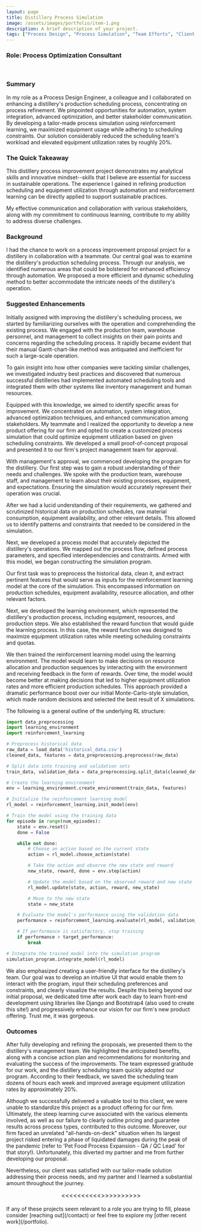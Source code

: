 ```yaml
---
layout: page
title: Distillery Process Simulation
image: /assets/images/portfolio/item-1.png
description: A brief description of your project.
tags: ["Process Design", "Process Simulation", "Team Efforts", "Client Relationships"]
---
```

### Role: Process Optimization Consultant

<br>

### Summary
In my role as a Process Design Engineer, a colleague and I collaborated on enhancing a distillery's production scheduling process, concentrating on process refinement. We pinpointed opportunities for automation, system integration, advanced optimization, and better stakeholder communication. By developing a tailor-made process simulation using reinforcement learning, we maximized equipment usage while adhering to scheduling constraints. Our solution considerably reduced the scheduling team's workload and elevated equipment utilization rates by roughly 20%.

### The Quick Takeaway
This distillery process improvement project demonstrates my analytical skills and innovative mindset--skills that I believe are essential for success in sustainable operations. The experience I gained in refining production scheduling and equipment utilization through automation and reinforcement learning can be directly applied to support sustainable practices.

My effective communication and collaboration with various stakeholders, along with my commitment to continuous learning, contribute to my ability to address diverse challenges.

### Background
I had the chance to work on a process improvement proposal project for a distillery in collaboration with a teammate. Our central goal was to examine the distillery's production scheduling process. Through our analysis, we identified numerous areas that could be bolstered for enhanced efficiency through automation. We proposed a more efficient and dynamic scheduling method to better accommodate the intricate needs of the distillery's operation.

### Suggested Enhancements
Initially assigned with improving the distillery's scheduling process, we started by familiarizing ourselves with the operation and comprehending the existing process. We engaged with the production team, warehouse personnel, and management to collect insights on their pain points and concerns regarding the scheduling process. It rapidly became evident that their manual Gantt-chart-like method was antiquated and inefficient for such a large-scale operation.

To gain insight into how other companies were tackling similar challenges, we investigated industry best practices and discovered that numerous successful distilleries had implemented automated scheduling tools and integrated them with other systems like inventory management and human resources.

Equipped with this knowledge, we aimed to identify specific areas for improvement. We concentrated on automation, system integration, advanced optimization techniques, and enhanced communication among stakeholders. My teammate and I realized the opportunity to develop a new product offering for our firm and opted to create a customized process simulation that could optimize equipment utilization based on given scheduling constraints. We developed a small proof-of-concept proposal and presented it to our firm's project management team for approval.

With management's approval, we commenced developing the program for the distillery. Our first step was to gain a robust understanding of their needs and challenges. We spoke with the production team, warehouse staff, and management to learn about their existing processes, equipment, and expectations. Ensuring the simulation would accurately represent their operation was crucial.

After we had a lucid understanding of their requirements, we gathered and scrutinized historical data on production schedules, raw material consumption, equipment availability, and other relevant details. This allowed us to identify patterns and constraints that needed to be considered in the simulation.

Next, we developed a process model that accurately depicted the distillery's operations. We mapped out the process flow, defined process parameters, and specified interdependencies and constraints. Armed with this model, we began constructing the simulation program.

Our first task was to preprocess the historical data, clean it, and extract pertinent features that would serve as inputs for the reinforcement learning model at the core of the simulation. This encompassed information on production schedules, equipment availability, resource allocation, and other relevant factors.

Next, we developed the learning environment, which represented the distillery's production process, including equipment, resources, and production steps. We also established the reward function that would guide the learning process. In this case, the reward function was designed to maximize equipment utilization rates while meeting scheduling constraints and quotas.

We then trained the reinforcement learning model using the learning environment. The model would learn to make decisions on resource allocation and production sequences by interacting with the environment and receiving feedback in the form of rewards. Over time, the model would become better at making decisions that led to higher equipment utilization rates and more efficient production schedules. This approach provided a dramatic performance boost over our initial Monte-Carlo-style simulation, which made random decisions and selected the best result of X simulations.

The following is a general outline of the underlying RL structure:

```python
import data_preprocessing
import learning_environment
import reinforcement_learning

# Preprocess historical data
raw_data = load_data('historical_data.csv')
cleaned_data, features = data_preprocessing.preprocess(raw_data)

# Split data into training and validation sets
train_data, validation_data = data_preprocessing.split_data(cleaned_data)

# Create the learning environment
env = learning_environment.create_environment(train_data, features)

# Initialize the reinforcement learning model
rl_model = reinforcement_learning.init_model(env)

# Train the model using the training data
for episode in range(num_episodes):
    state = env.reset()
    done = False

    while not done:
        # Choose an action based on the current state
        action = rl_model.choose_action(state)

        # Take the action and observe the new state and reward
        new_state, reward, done = env.step(action)

        # Update the model based on the observed reward and new state
        rl_model.update(state, action, reward, new_state)

        # Move to the new state
        state = new_state

    # Evaluate the model's performance using the validation data
    performance = reinforcement_learning.evaluate(rl_model, validation_data)

    # If performance is satisfactory, stop training
    if performance > target_performance:
        break

# Integrate the trained model into the simulation program
simulation_program.integrate_model(rl_model)
```

We also emphasized creating a user-friendly interface for the distillery's team. Our goal was to develop an intuitive UI that would enable them to interact with the program, input their scheduling preferences and constraints, and clearly visualize the results. Despite this being beyond our initial proposal, we dedicated time after work each day to learn front-end development using libraries like Django and Bootstrap4 (also used to create this site!) and progressively enhance our vision for our firm's new product offering. Trust me, it was gorgeous.

### Outcomes
After fully developing and refining the proposals, we presented them to the distillery's management team. We highlighted the anticipated benefits, along with a concise action plan and recommendations for monitoring and evaluating the success of the improvements. The team expressed gratitude for our work, and the distillery scheduling team quickly adopted our program. According to their feedback, we saved the scheduling team dozens of hours each week and improved average equipment utilization rates by approximately 20%.

Although we successfully delivered a valuable tool to this client, we were unable to standardize this project as a product offering for our firm. Ultimately, the steep learning curve associated with the various elements involved, as well as our failure to clearly outline pricing and guarantee results across process types, contributed to this outcome. Moreover, our firm faced an unrelated "all-hands-on-deck" situation when its largest project risked entering a phase of liquidated damages during the peak of the pandemic (refer to 'Pet Food Process Expansion - QA / QC Lead' for that story!). Unfortunately, this diverted my partner and me from further developing our proposal.

Nevertheless, our client was satisfied with our tailor-made solution addressing their process needs, and my partner and I learned a substantial amount throughout the journey.

<center><span style="font-size: 16px;"><<<<<<<<<<>>>>>>>>>></span></center>

<br>
If any of these projects seem relevant to a role you are trying to fill, please consider [reaching out](/contact) or feel free to explore my [other recent work](/portfolio).

